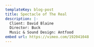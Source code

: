 ```yaml
---
templateKey: blog-post
title: Spectacle of The Real
description: |-
  Client: David Blaine
  Director: Buck
  Music & Sound Design: Antfood
embed url: https://vimeo.com/192041048
---
```

